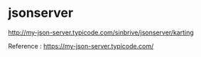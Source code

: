 # jsonserver

http://my-json-server.typicode.com/sinbrive/jsonserver/karting


Reference : https://my-json-server.typicode.com/
